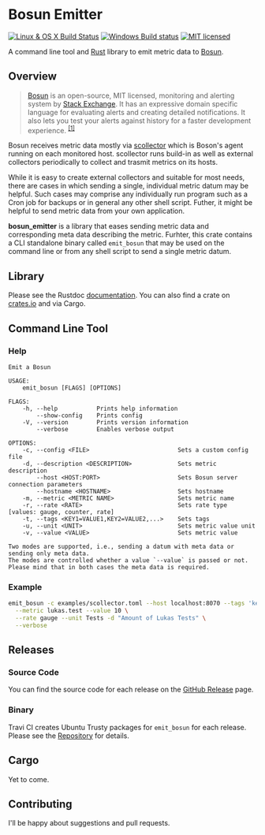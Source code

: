 # Bosun Emitter

[![Linux & OS X Build Status](https://img.shields.io/travis/lukaspustina/bosun_emitter.svg?label=Linux%20%26%20OS%20X%20Build%20Status)](https://travis-ci.org/lukaspustina/bosun_emitter) [![Windows Build status](https://img.shields.io/appveyor/ci/lukaspustina/bosun-emitter.svg?label=Windows%20Build%20Status)](https://ci.appveyor.com/project/lukaspustina/bosun-emitter/branch/master) [![MIT licensed](https://img.shields.io/badge/license-MIT-blue.svg?label=License)](./LICENSE)

A command line tool and [Rust](http://www.rust-lang.org) library to emit metric data to [Bosun](http://bosun.org).


## Overview

> [Bosun](http://bosun.org) is an open-source, MIT licensed, monitoring and alerting system by [Stack Exchange](http://stackexchange.com/). It has an expressive domain specific language for evaluating alerts and creating detailed notifications. It also lets you test your alerts against history for a faster development experience. <sup>[[1]](http://bosun.org)</sup>

Bosun receives metric data mostly via [scollector](http://bosun.org/scollector/) which is Boson's agent running on each monitored host. scollector runs build-in as well as external collectors periodically to collect and trasmit metrics on its hosts.

While it is easy to create external collectors and suitable for most needs, there are cases in which sending a single, individual metric datum may be helpful. Such cases may comprise any individually run program such as a Cron job for backups or in general any other shell script. Futher, it might be helpful to send metric data from your own application.

**bosun_emitter** is a library that eases sending metric data and corresponding meta data describing the metric. Furhter, this crate contains a CLI standalone binary called `emit_bosun` that may be used on the command line or from any shell script to send a single metric datum.


## Library

Please see the Rustdoc [documentation](http://lukaspustina.github.io/bosun_emitter). You can also find a crate on [crates.io](https://crates.io) and via Cargo.


## Command Line Tool

### Help

```
Emit a Bosun

USAGE:
    emit_bosun [FLAGS] [OPTIONS]

FLAGS:
    -h, --help           Prints help information
        --show-config    Prints config
    -V, --version        Prints version information
        --verbose        Enables verbose output

OPTIONS:
    -c, --config <FILE>                         Sets a custom config file
    -d, --description <DESCRIPTION>             Sets metric description
        --host <HOST:PORT>                      Sets Bosun server connection parameters
        --hostname <HOSTNAME>                   Sets hostname
    -m, --metric <METRIC NAME>                  Sets metric name
    -r, --rate <RATE>                           Sets rate type [values: gauge, counter, rate]
    -t, --tags <KEY1=VALUE1,KEY2=VALUE2,...>    Sets tags
    -u, --unit <UNIT>                           Sets metric value unit
    -v, --value <VALUE>                         Sets metric value

Two modes are supported, i.e., sending a datum with meta data or sending only meta data.
The modes are controlled whether a value `--value` is passed or not.
Please mind that in both cases the meta data is required.
```

### Example

```bash
emit_bosun -c examples/scollector.toml --host localhost:8070 --tags 'key1=value1,key2=value2' \
  --metric lukas.test --value 10 \
  --rate gauge --unit Tests -d "Amount of Lukas Tests" \
  --verbose
```


## Releases

### Source Code

You can find the source code for each release on the [GitHub Release](https://github.com/lukaspustina/bosun_emitter/releases) page.

### Binary

Travi CI creates Ubuntu Trusty packages for `emit_bosun` for each release. Please see the [Repository](https://packagecloud.io/lukaspustina/opensource) for details.

## Cargo

Yet to come.


## Contributing

I'll be happy about suggestions and pull requests.

